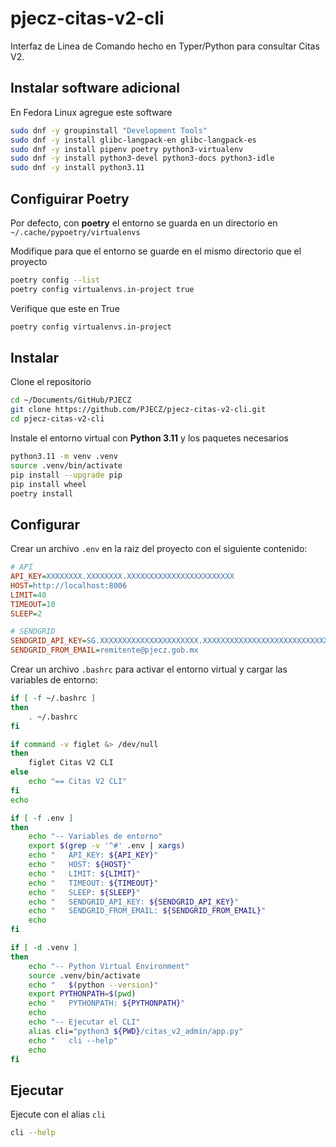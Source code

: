 # pjecz-citas-v2-cli

Interfaz de Linea de Comando hecho en Typer/Python para consultar Citas V2.

## Instalar software adicional

En Fedora Linux agregue este software

```bash
sudo dnf -y groupinstall "Development Tools"
sudo dnf -y install glibc-langpack-en glibc-langpack-es
sudo dnf -y install pipenv poetry python3-virtualenv
sudo dnf -y install python3-devel python3-docs python3-idle
sudo dnf -y install python3.11
```

## Configuirar Poetry

Por defecto, con **poetry** el entorno se guarda en un directorio en `~/.cache/pypoetry/virtualenvs`

Modifique para que el entorno se guarde en el mismo directorio que el proyecto

```bash
poetry config --list
poetry config virtualenvs.in-project true
```

Verifique que este en True

```bash
poetry config virtualenvs.in-project
```

## Instalar

Clone el repositorio

```bash
cd ~/Documents/GitHub/PJECZ
git clone https://github.com/PJECZ/pjecz-citas-v2-cli.git
cd pjecz-citas-v2-cli
```

Instale el entorno virtual con **Python 3.11** y los paquetes necesarios

```bash
python3.11 -m venv .venv
source .venv/bin/activate
pip install --upgrade pip
pip install wheel
poetry install
```

## Configurar

Crear un archivo `.env` en la raiz del proyecto con el siguiente contenido:

```ini
# API
API_KEY=XXXXXXXX.XXXXXXXX.XXXXXXXXXXXXXXXXXXXXXXXX
HOST=http://localhost:8006
LIMIT=40
TIMEOUT=10
SLEEP=2

# SENDGRID
SENDGRID_API_KEY=SG.XXXXXXXXXXXXXXXXXXXXXX.XXXXXXXXXXXXXXXXXXXXXXXXXXXXXXXXXXXXXXXXXXX
SENDGRID_FROM_EMAIL=remitente@pjecz.gob.mx
```

Crear un archivo `.bashrc` para activar el entorno virtual y cargar las variables de entorno:

```bash
if [ -f ~/.bashrc ]
then
    . ~/.bashrc
fi

if command -v figlet &> /dev/null
then
    figlet Citas V2 CLI
else
    echo "== Citas V2 CLI"
fi
echo

if [ -f .env ]
then
    echo "-- Variables de entorno"
    export $(grep -v '^#' .env | xargs)
    echo "   API_KEY: ${API_KEY}"
    echo "   HOST: ${HOST}"
    echo "   LIMIT: ${LIMIT}"
    echo "   TIMEOUT: ${TIMEOUT}"
    echo "   SLEEP: ${SLEEP}"
    echo "   SENDGRID_API_KEY: ${SENDGRID_API_KEY}"
    echo "   SENDGRID_FROM_EMAIL: ${SENDGRID_FROM_EMAIL}"
    echo
fi

if [ -d .venv ]
then
    echo "-- Python Virtual Environment"
    source .venv/bin/activate
    echo "   $(python --version)"
    export PYTHONPATH=$(pwd)
    echo "   PYTHONPATH: ${PYTHONPATH}"
    echo
    echo "-- Ejecutar el CLI"
    alias cli="python3 ${PWD}/citas_v2_admin/app.py"
    echo "   cli --help"
    echo
fi
```

## Ejecutar

Ejecute con el alias `cli`

```bash
cli --help
```
